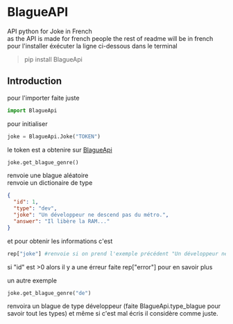 # BlagueAPI  
API python for Joke in French  
as the API is made for french people the rest of readme will be in french  
pour l'installer éxécuter la ligne ci-dessous dans le terminal  
> pip install BlagueApi  

Introduction
---------------
pour l'importer faite juste
```py
import BlagueApi
```  
pour initialiser
```py
joke = BlagueApi.Joke("TOKEN")
```
le token est a obtenire sur [BlagueApi](https://www.blagues-api.fr/)  

```py
joke.get_blague_genre()
```
renvoie une blague aléatoire  
renvoie un dictionaire de type  
```json
{
  "id": 1,
  "type": "dev",
  "joke": "Un développeur ne descend pas du métro.",
  "answer": "Il libère la RAM..."
}
```
et pour obtenir les informations c'est 
```py
rep["joke"] #renvoie si on prend l'exemple précédent "Un développeur ne descend pas du métro."
```
si "id" est >0 alors il y a une érreur faite rep["error"] pour en savoir plus

un autre exemple  
```py
joke.get_blague_genre("de")
```
renvoira un blague de type développeur (faite BlagueApi.type_blague pour savoir tout les types) et même si c'est mal écris il considère comme juste.  